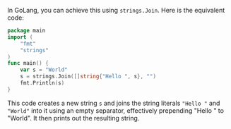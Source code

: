  In GoLang, you can achieve this using `strings.Join`. Here is the equivalent code:

```go
package main
import (
	"fmt"
	"strings"
)
func main() {
	var s = "World"
	s = strings.Join([]string{"Hello ", s}, "")
	fmt.Println(s)
}
```
This code creates a new string `s` and joins the string literals `"Hello "` and `"World"` into it using an empty separator, effectively prepending "Hello " to "World". It then prints out the resulting string.
